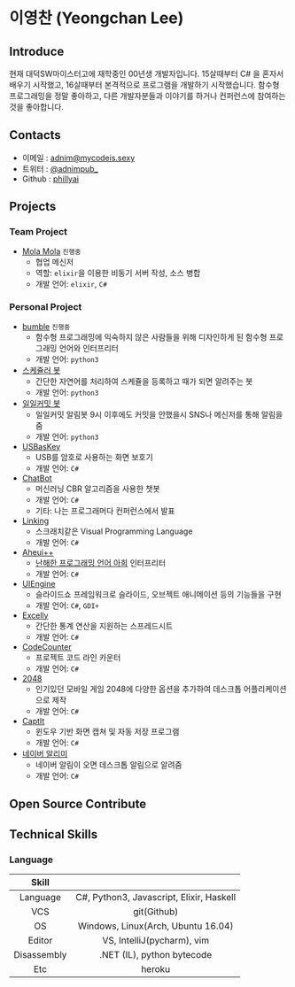 # 이영찬 (Yeongchan Lee)

## Introduce

현재 대덕SW마이스터고에 재학중인 00년생 개발자입니다. 15살때부터 C# 을 혼자서 배우기 시작했고, 16살때부터 본격적으로 프로그램을 개발하기 시작했습니다. 함수형 프로그래밍을 정말 좋아하고, 다른 개발자분들과 이야기를 하거나 컨퍼런스에 참여하는 것을 좋아합니다.

## Contacts

- 이메일 : [adnim@mycodeis.sexy](mailto:adnim@mycodeis.sexy)
- 트위터 : [@adnimpub_](https://twitter.com/adnimpub_)
- Github : [phillyai](https://github.com/phillyai)

## Projects

### Team Project

- [Mola Mola](https://github.com/Big-BlueBerry/MolaMola) `진행중`
  - 협업 메신저
  - 역할: `elixir`을 이용한 비동기 서버 작성, 소스 병합
  - 개발 언어: `elixir`, `C#`

### Personal Project

- [bumble](https://github.com/phillyai/bumble) `진행중`
  - 함수형 프로그래밍에 익숙하지 않은 사람들을 위해 디자인하게 된 함수형 프로그래밍 언어와 인터프리터
  - 개발 언어: `python3`
- [스케쥴러 봇](https://github.com/phillyai/alarm-bot)
  - 간단한 자연어를 처리하여 스케쥴을 등록하고 때가 되면 알려주는 봇
  - 개발 언어: `python3`
- [일일커밋 봇](https://github.com/phillyai/commit-twitter-bot)
  - 일일커밋 알림봇 9시 이후에도 커밋을 안했을시 SNS나 메신저를 통해 알림을 줌
  - 개발 언어: `python3`
- [USBasKey](https://github.com/phillyai/USBasKey)
  - USB를 암호로 사용하는 화면 보호기
  - 개발 언어: `C#`
- [ChatBot](https://github.com/phillyai/ChatBot)
  - 머신러닝 CBR 알고리즘을 사용한 챗봇
  - 개발 언어: `C#`
  - 기타: 나는 프로그래머다 컨퍼런스에서 발표
- [Linking](https://github.com/phillyai/Linking-VPL)
  - 스크래치같은 Visual Programming Language
  - 개발 언어: `C#`
- [Aheui++](https://github.com/phillyai/Aheuiplusplus)
  - [난해한 프로그래밍 언어 아희](https://aheui.github.io/introduction.ko) 인터프리터
  - 개발 언어: `C#`
- [UIEngine](https://github.com/phillyai/UIEngine)
  - 슬라이드쇼 프레임워크로 슬라이드, 오브젝트 애니메이션 등의 기능들을 구현
  - 개발 언어: `C#`, `GDI+`
- [Excelly](https://github.com/phillyai/Excelly)
  - 간단한 통계 연산을 지원하는 스프레드시트
  - 개발 언어: `C#`
- [CodeCounter](https://github.com/phillyai/CodeCounter)
  - 프로젝트 코드 라인 카운터
  - 개발 언어: `C#`
- [2048](https://github.com/phillyai/2048)
  - 인기있던 모바일 게임 2048에 다양한 옵션을 추가하여 데스크톱 어플리케이션으로 제작
  - 개발 언어: `C#`
- [CaptIt](https://github.com/phillyai/CaptIt_Renewer)
  - 윈도우 기반 화면 캡쳐 및 자동 저장 프로그램
  - 개발 언어: `C#`
- [네이버 알리미](https://github.com/phillyai/NaverAlarm)
  - 네이버 알림이 오면 데스크톱 알림으로 알려줌
  - 개발 언어: `C#`

## Open Source Contribute

## Technical Skills

### Language

|    Skill    |                                          |
| :---------: | :--------------------------------------: |
|  Language   | C#, Python3, Javascript, Elixir, Haskell |
|     VCS     |               git(Github)                |
|     OS      |    Windows, Linux(Arch, Ubuntu 16.04)    |
|   Editor    |        VS, IntelliJ(pycharm), vim        |
| Disassembly |        .NET (IL), python bytecode        |
|     Etc     |                  heroku                  |